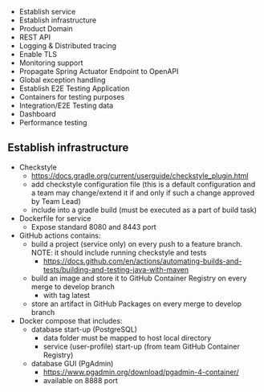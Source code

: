 - Establish service
- Establish infrastructure
- Product Domain
- REST API
- Logging & Distributed tracing
- Enable TLS
- Monitoring support
- Propagate Spring Actuator Endpoint to OpenAPI
- Global exception handling
- Establish E2E Testing Application
- Containers for testing purposes
- Integration/E2E Testing data
- Dashboard
- Performance testing

## Establish infrastructure
- Checkstyle
  - https://docs.gradle.org/current/userguide/checkstyle_plugin.html
  - add checkstyle configuration file (this is a default configuration and a team may change/extend it if and only if such a change approved by Team Lead)
  - include into a gradle build (must be executed as a part of build task)
- Dockerfile for service
  - Expose standard 8080 and 8443 port
- GitHub actions contains:
  - build a project (service only) on every push to a feature branch. NOTE: it should include running checkstyle and tests
    - https://docs.github.com/en/actions/automating-builds-and-tests/building-and-testing-java-with-maven
  - build an image and store it to GitHub Container Registry on every merge to develop branch
    - with tag latest
  - store an artifact in GitHub Packages on every merge to develop branch
- Docker compose that includes:
  - database start-up (PostgreSQL)
    - data folder must be mapped to host local directory
    - service (user-profile) start-up (from team GitHub Container Registry)
   - database GUI (PgAdmin)
     - https://www.pgadmin.org/download/pgadmin-4-container/
     - available on 8888 port
